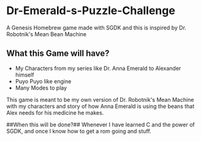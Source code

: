 # Dr-Emerald-s-Puzzle-Challenge
A Genesis Homebrew game made with SGDK and this is inspired by Dr. Robotnik's Mean Bean Machine

## What this Game will have?

* My Characters from my series like Dr. Anna Emerald to Alexander himself
* Puyo Puyo like engine
* Many Modes to play

This game is meant to be my own version of Dr. Robotnik's Mean Machine with my characters and story of how Anna Emerald is using the beans that Alex needs for his medicine he makes.

##When this will be done?##
Whenever I have learned C and the power of SGDK, and once I know how to get a rom going and stuff.
